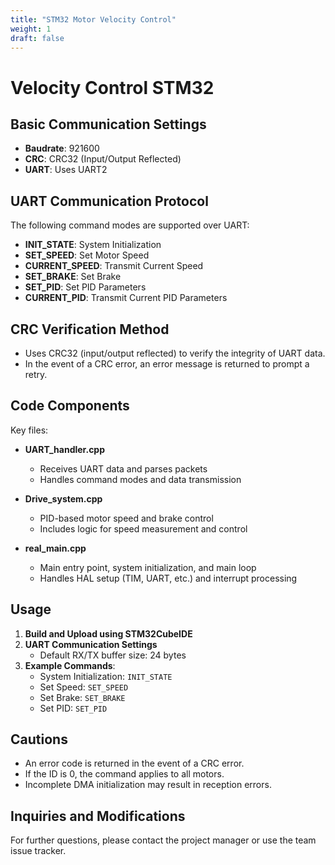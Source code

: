 ```yaml
---
title: "STM32 Motor Velocity Control"
weight: 1
draft: false
---
```

# Velocity Control STM32

## Basic Communication Settings

- **Baudrate**: 921600
- **CRC**: CRC32 (Input/Output Reflected)
- **UART**: Uses UART2

## UART Communication Protocol

The following command modes are supported over UART:

- **INIT_STATE**: System Initialization
- **SET_SPEED**: Set Motor Speed
- **CURRENT_SPEED**: Transmit Current Speed
- **SET_BRAKE**: Set Brake
- **SET_PID**: Set PID Parameters
- **CURRENT_PID**: Transmit Current PID Parameters

## CRC Verification Method

- Uses CRC32 (input/output reflected) to verify the integrity of UART data.
- In the event of a CRC error, an error message is returned to prompt a retry.

## Code Components

Key files:

- **UART_handler.cpp**  
  - Receives UART data and parses packets  
  - Handles command modes and data transmission

- **Drive_system.cpp**  
  - PID-based motor speed and brake control  
  - Includes logic for speed measurement and control

- **real_main.cpp**  
  - Main entry point, system initialization, and main loop  
  - Handles HAL setup (TIM, UART, etc.) and interrupt processing

## Usage

1. **Build and Upload using STM32CubeIDE**
2. **UART Communication Settings**
   - Default RX/TX buffer size: 24 bytes
3. **Example Commands**:
   - System Initialization: ``INIT_STATE``
   - Set Speed: ``SET_SPEED``
   - Set Brake: ``SET_BRAKE``
   - Set PID: ``SET_PID``

## Cautions

- An error code is returned in the event of a CRC error.
- If the ID is 0, the command applies to all motors.
- Incomplete DMA initialization may result in reception errors.

## Inquiries and Modifications

For further questions, please contact the project manager or use the team issue tracker.

